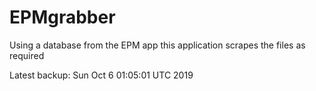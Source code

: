 # EPMgrabber
Using a database from the EPM app this application scrapes the files as required


Latest backup: Sun Oct 6 01:05:01 UTC 2019
